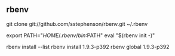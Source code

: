 ## rbenv ##
git clone git://github.com/sstephenson/rbenv.git ~/.rbenv

export PATH="$HOME/.rbenv/bin:$PATH"
eval "$(rbenv init -)"

rbenv install --list
rbenv install 1.9.3-p392
rbenv global 1.9.3-p392
